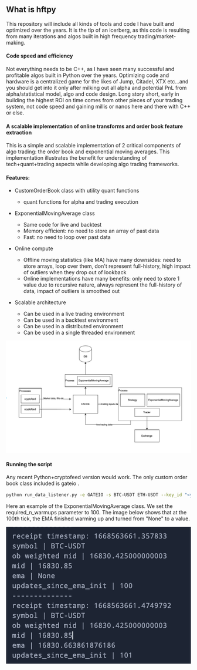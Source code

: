 ## What is hftpy

This repository will include all kinds of tools and code I have built and optimized over the years. It is the tip of an icerberg, as this code is resulting from many iterations and algos built in high frequency trading/market-making.

#### Code speed and efficiency

Not everything needs to be C++, as I have seen many successful and profitable algos built in Python over the years. Optimizing code and hardware is a centralized game for the likes of Jump, Citadel, XTX etc...and you should get into it only after milking out all alpha and potential PnL from alpha/statistical model, algo and code design.
Long story short, early in building the highest ROI on time comes from other pieces of your trading system, not code speed and gaining millis or nanos here and there with C++ or else.  


#### A scalable implementation of online transforms and order book feature extraction

This is a simple and scalable implementation of 2 critical components of algo trading: the order book and exponential moving averages. This implementation illustrates the benefit for understanding of tech+quant+trading aspects while developing algo trading frameworks.


#### Features:
- CustomOrderBook class with utility quant functions
    - quant functions for alpha and trading execution  
    
- ExponentialMovingAverage class 
    - Same code for live and backtest
    - Memory efficient: no need to store an array of past data
    - Fast: no need to loop over past data

- Online compute
    - Offline moving statistics (like MA) have many downsides: need to store arrays, loop over them, don't represent full-history, high impact of outliers when they drop out of lookback
    - Online implementations have many benefits: only need to store 1 value due to recursive nature, always represent the full-history of data, impact of outliers is smoothed out


- Scalable architecture
    - Can be used in a live trading environment
    - Can be used in a backtest environment
    - Can be used in a distributed environment
    - Can be used in a single threaded environment
    

![](docs/architecture.png)


#### Running the script

Any recent Python+cryptofeed version would work. The only custom order book class included is gateio .
```bash
python run_data_listener.py -e GATEIO -s BTC-USDT ETH-USDT --key_id "<your_key_id>" --key_secret "<your_key_secret>"
```

Here an example of the ExponentialMovingAverage class. We set the required_n_warmups parameter to 100. The 
image below shows that at the 100th tick, the EMA finished warming up and turned from "None" to a value.

![](docs/result_print.png)


